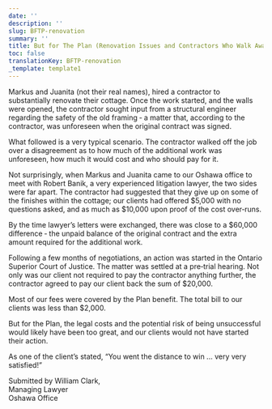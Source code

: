 ```yaml
---
date: ''
description: ''
slug: BFTP-renovation
summary: ''
title: But for The Plan (Renovation Issues and Contractors Who Walk Away)
toc: false
translationKey: BFTP-renovation
_template: template1
---
```


Markus and Juanita (not their real names), hired a contractor to substantially renovate their cottage. Once the work started, and the walls were opened, the contractor sought input from a structural engineer regarding the safety of the old framing ‐ a matter that, according to the contractor, was unforeseen when the original contract was signed.

What followed is a very typical scenario. The contractor walked off the job over a disagreement as to how much of the additional work was unforeseen, how much it would cost and who should pay for it.

Not surprisingly, when Markus and Juanita came to our Oshawa office to meet with Robert Banik, a very experienced litigation lawyer, the two sides were far apart. The contractor had suggested that they give up on some of the finishes within the cottage; our clients had offered $5,000 with no questions asked, and as much as $10,000 upon proof of the cost over‐runs.

By the time lawyer’s letters were exchanged, there was close to a $60,000 difference ‐ the unpaid balance of the original contract and the extra amount required for the additional work.

Following a few months of negotiations, an action was started in the Ontario Superior Court of Justice. The matter was settled at a pre‐trial hearing. Not only was our client not required to pay the contractor anything further, the contractor agreed to pay our client back the sum of $20,000.

Most of our fees were covered by the Plan benefit. The total bill to our clients was less than $2,000.

But for the Plan, the legal costs and the potential risk of being unsuccessful would likely have been too great, and our clients would not have started their action.

As one of the client’s stated, “You went the distance to win ... very very satisfied!”

Submitted by William Clark,  
Managing Lawyer  
Oshawa Office

